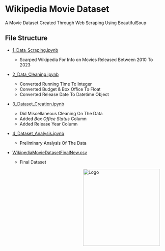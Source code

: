 # Wikipedia Movie Dataset

A Movie Dataset Created Through Web Scraping Using BeautifulSoup

## File Structure

* [1_Data_Scraping.ipynb](https://github.com/tasinms/Wikipedia-Movie-Dataset/blob/master/1_Data_Scraping.ipynb)
  * Scarped Wikipedia For Info on Movies Released Between 2010 To 2023

* [2_Data_Cleaning.ipynb](https://github.com/tasinms/Wikipedia-Movie-Dataset/blob/master/2_Data_Cleaning.ipynb)
  * Converted Running Time To Integer
  * Converted Budget & Box Office To Float
  * Converted Release Date To Datetime Object

* [3_Dataset_Creation.ipynb](https://github.com/tasinms/Wikipedia-Movie-Dataset/blob/master/3_Dataset_Creation.ipynb)
  * Did Miscellaneous Cleaning On The Data
  * Added *Box Office Status* Column
  * Added Release Year Column

* [4_Dataset_Analysis.ipynb](https://github.com/tasinms/Wikipedia-Movie-Dataset/blob/master/4_Dataset_Analysis.ipynb)
  * Preliminary Analysis Of The Data

* [WikipediaMovieDatasetFinalNew.csv](https://github.com/tasinms/Wikipedia-Movie-Dataset/blob/master/WikipediaMovieDatasetFinalNew.csv)
  * Final Dataset

<img align="right" src="https://i.imgur.com/vFb1T8l.png" alt="Logo" style="width:250px;">